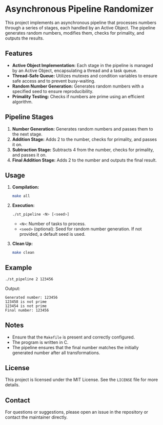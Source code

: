 
# Asynchronous Pipeline Randomizer

This project implements an asynchronous pipeline that processes numbers through a series of stages, each handled by an Active Object. The pipeline generates random numbers, modifies them, checks for primality, and outputs the results.

## Features

- **Active Object Implementation:** Each stage in the pipeline is managed by an Active Object, encapsulating a thread and a task queue.
- **Thread-Safe Queue:** Utilizes mutexes and condition variables to ensure safe access and to prevent busy-waiting.
- **Random Number Generation:** Generates random numbers with a specified seed to ensure reproducibility.
- **Primality Testing:** Checks if numbers are prime using an efficient algorithm.

## Pipeline Stages

1. **Number Generation:** Generates random numbers and passes them to the next stage.
2. **Addition Stage:** Adds 2 to the number, checks for primality, and passes it on.
3. **Subtraction Stage:** Subtracts 4 from the number, checks for primality, and passes it on.
4. **Final Addition Stage:** Adds 2 to the number and outputs the final result.

## Usage

1. **Compilation:**

   ```bash
   make all
   ```

2. **Execution:**

   ```bash
   ./st_pipeline <N> [<seed>]
   ```

   - `<N>`: Number of tasks to process.
   - `<seed>` (optional): Seed for random number generation. If not provided, a default seed is used.

3. **Clean Up:**

   ```bash
   make clean
   ```

## Example

```bash
./st_pipeline 2 123456
```

Output:

```
Generated number: 123456
123458 is not prime
123454 is not prime
Final number: 123456
```

## Notes

- Ensure that the `Makefile` is present and correctly configured.
- The program is written in C.
- The pipeline ensures that the final number matches the initially generated number after all transformations.

## License

This project is licensed under the MIT License. See the `LICENSE` file for more details.

## Contact

For questions or suggestions, please open an issue in the repository or contact the maintainer directly.

